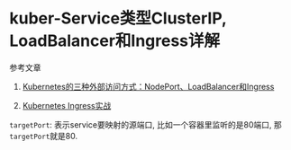 # kuber-Service类型ClusterIP, LoadBalancer和Ingress详解

参考文章

1. [Kubernetes的三种外部访问方式：NodePort、LoadBalancer和Ingress](https://mp.weixin.qq.com/s/2Rmca-kCoRp0TtHhuDtNNg)

2. [Kubernetes Ingress实战](http://www.cnblogs.com/zhaojiankai/p/7896357.html)

`targetPort`: 表示service要映射的源端口, 比如一个容器里监听的是80端口, 那`targetPort`就是80. 
